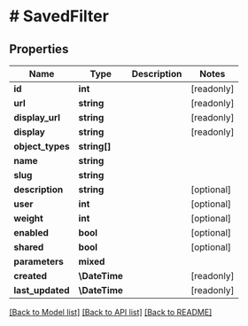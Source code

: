 # # SavedFilter

## Properties

Name | Type | Description | Notes
------------ | ------------- | ------------- | -------------
**id** | **int** |  | [readonly]
**url** | **string** |  | [readonly]
**display_url** | **string** |  | [readonly]
**display** | **string** |  | [readonly]
**object_types** | **string[]** |  |
**name** | **string** |  |
**slug** | **string** |  |
**description** | **string** |  | [optional]
**user** | **int** |  | [optional]
**weight** | **int** |  | [optional]
**enabled** | **bool** |  | [optional]
**shared** | **bool** |  | [optional]
**parameters** | **mixed** |  |
**created** | **\DateTime** |  | [readonly]
**last_updated** | **\DateTime** |  | [readonly]

[[Back to Model list]](../../README.md#models) [[Back to API list]](../../README.md#endpoints) [[Back to README]](../../README.md)
